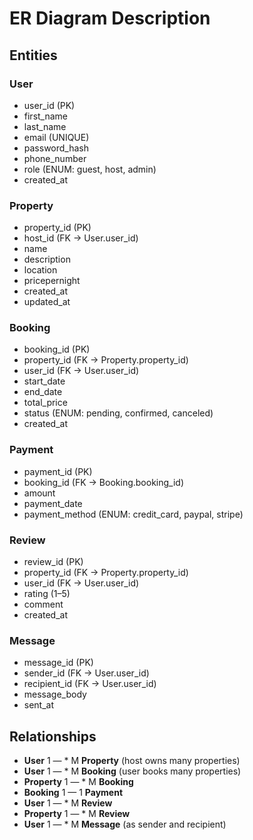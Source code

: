# ER Diagram Description

## Entities

### User
- user_id (PK)
- first_name
- last_name
- email (UNIQUE)
- password_hash
- phone_number
- role (ENUM: guest, host, admin)
- created_at

### Property
- property_id (PK)
- host_id (FK → User.user_id)
- name
- description
- location
- pricepernight
- created_at
- updated_at

### Booking
- booking_id (PK)
- property_id (FK → Property.property_id)
- user_id (FK → User.user_id)
- start_date
- end_date
- total_price
- status (ENUM: pending, confirmed, canceled)
- created_at

### Payment
- payment_id (PK)
- booking_id (FK → Booking.booking_id)
- amount
- payment_date
- payment_method (ENUM: credit_card, paypal, stripe)

### Review
- review_id (PK)
- property_id (FK → Property.property_id)
- user_id (FK → User.user_id)
- rating (1–5)
- comment
- created_at

### Message
- message_id (PK)
- sender_id (FK → User.user_id)
- recipient_id (FK → User.user_id)
- message_body
- sent_at

## Relationships

- **User** 1 — * M **Property** (host owns many properties)
- **User** 1 — * M **Booking** (user books many properties)
- **Property** 1 — * M **Booking**
- **Booking** 1 — 1 **Payment**
- **User** 1 — * M **Review**
- **Property** 1 — * M **Review**
- **User** 1 — * M **Message** (as sender and recipient)

